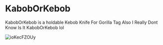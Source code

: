 # KabobOrKebob
KabobOrKebob is a holdable Kebob Knife For Gorilla Tag
Also I Really Dont Know Is It KabobOrKebob lol


![ioKecFZOUy](https://user-images.githubusercontent.com/103238785/167223549-6cb8ba0e-db72-437a-9c69-4e0edb99fcd3.png)
